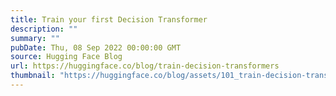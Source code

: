 ```yaml
---
title: Train your first Decision Transformer
description: ""
summary: ""
pubDate: Thu, 08 Sep 2022 00:00:00 GMT
source: Hugging Face Blog
url: https://huggingface.co/blog/train-decision-transformers
thumbnail: "https://huggingface.co/blog/assets/101_train-decision-transformers/thumbnail.gif"
---
```


